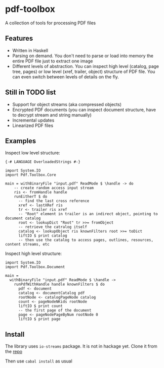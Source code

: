 pdf-toolbox
===========

A collection of tools for processing PDF files

Features
--------

 * Written in Haskell
 * Parsing on demand. You don't need to parse or load into memory
the entire PDF file just to extract one image
 * Different levels of abstraction. You can inspect high level (catalog, page tree, pages)
or low level (xref, trailer, object) structure of PDF file.
You can even switch between levels of details on the fly.

Still in TODO list
------------------

 * Support for object streams (aka compressed objects)
 * Encrypted PDF documents (you can inspect document structure,
have to decrypt stream and string manually)
 * Incremental updates
 * Linearized PDF files

Examples
--------

Inspect low level structure:

	{-# LANGUAGE OverloadedStrings #-}

	import System.IO
	import Pdf.Toolbox.Core

	main = withBinaryFile "input.pdf" ReadMode $ \handle -> do
	    -- create random access input stream
	    ris <- fromHandle handle
	    runEitherT $ do
	      -- find the last cross reference
	      xref <- lastXRef ris
	      tr <- trailer ris xref
	      -- "Root" element in trailer is an indirect object, pointing to document catalog
	      root <- lookupDict "Root" tr >>= fromObject
	      -- retrieve the catralog itself
	      catalog <- lookupObject ris knownFilters root >>= toDict
	      liftIO $ print catalog
	      -- then use the catalog to access pages, outlines, resources, content streams, etc

Inspect high level structure:

	import System.IO
	import Pdf.Toolbox.Document

	main =
	  withBinaryFile "input.pdf" ReadMode $ \handle ->
	    runPdfWithHandle handle knownFilters $ do
	      pdf <- document
	      catalog <- documentCatalog pdf
	      rootNode <- catalogPageNode catalog
	      count <- pageNodeNKids rootNode
	      liftIO $ print count
	      -- the first page of the document
	      page <- pageNodePageByNum rootNode 0
	      liftIO $ print page

Install
-------

The library uses `io-streams` package. It is not in hackage yet.
Clone it from the [repo](https://github.com/snapframework/io-streams)

Then use `cabal install` as usual
